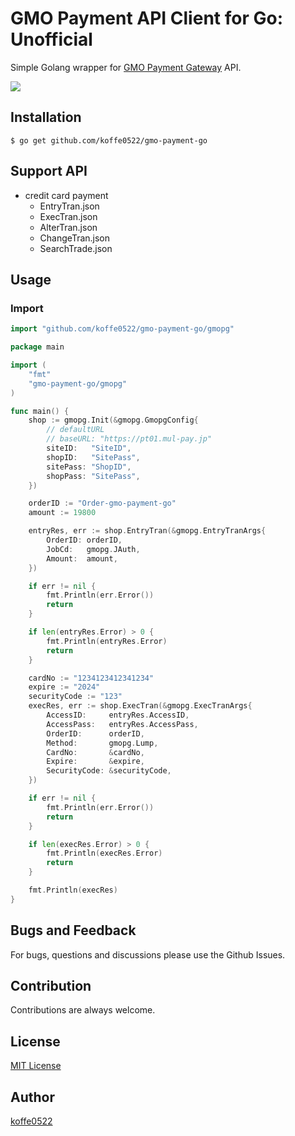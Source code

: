 # GMO Payment API Client for Go: Unofficial

Simple Golang wrapper for [GMO Payment Gateway](https://www.gmo-pg.com/) API.

<a href="https://github.com/koffe0522/gmo-payment-go/blob/master/MIT-LICENSE" title="MIT License"><img src="https://img.shields.io/badge/license-MIT-blue.svg?style=for-the-badge"></a>

## Installation

```
$ go get github.com/koffe0522/gmo-payment-go
```

## Support API

- credit card payment
  - EntryTran.json
  - ExecTran.json
  - AlterTran.json
  - ChangeTran.json
  - SearchTrade.json

## Usage

### Import

```go
import "github.com/koffe0522/gmo-payment-go/gmopg"
```

```go
package main

import (
	"fmt"
	"gmo-payment-go/gmopg"
)

func main() {
	shop := gmopg.Init(&gmopg.GmopgConfig{
		// defaultURL
		// baseURL: "https://pt01.mul-pay.jp"
		siteID:   "SiteID",
		shopID:   "SitePass",
		sitePass: "ShopID",
		shopPass: "SitePass",
	})

	orderID := "Order-gmo-payment-go"
	amount := 19800

	entryRes, err := shop.EntryTran(&gmopg.EntryTranArgs{
		OrderID: orderID,
		JobCd:   gmopg.JAuth,
		Amount:  amount,
	})

	if err != nil {
		fmt.Println(err.Error())
		return
	}

	if len(entryRes.Error) > 0 {
		fmt.Println(entryRes.Error)
		return
	}

	cardNo := "1234123412341234"
	expire := "2024"
	securityCode := "123"
	execRes, err := shop.ExecTran(&gmopg.ExecTranArgs{
		AccessID:     entryRes.AccessID,
		AccessPass:   entryRes.AccessPass,
		OrderID:      orderID,
		Method:       gmopg.Lump,
		CardNo:       &cardNo,
		Expire:       &expire,
		SecurityCode: &securityCode,
	})

	if err != nil {
		fmt.Println(err.Error())
		return
	}

	if len(execRes.Error) > 0 {
		fmt.Println(execRes.Error)
		return
	}

	fmt.Println(execRes)
}
```

## Bugs and Feedback

For bugs, questions and discussions please use the Github Issues.

## Contribution

Contributions are always welcome.

## License

[MIT License](http://www.opensource.org/licenses/mit-license.php)

## Author

[koffe0522](https://github.com/linyows)
